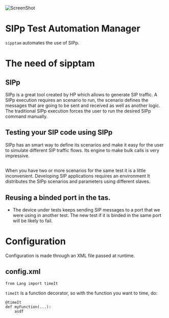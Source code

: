 ![ScreenShot](http://192.168.200.12/sipptam/blob/master/doc/sipptam_logo_small.png)

SIPp Test Automation Manager
============================

`sipptam` automates the use of SIPp.

# The need of sipptam

## SIPp
SIPp is a great tool created by HP which allows to generate SIP traffic. A SIPp execution requires an scenario to run, the scenario defines the messages that are going to be sent and received as well as another logic. The traditional SIPp execution forces the user to run the desired SIPp command manually.

## Testing your SIP code using SIPp
SIPp has an smart way to define its scenarios and make it easy for the user to simulate different SIP traffic flows. Its engine to make bulk calls is very impressive. 

##

When you have two or more scenarios for the same test it is a little inconvenient.
Developing SIP applications requires an environment 
It distributes the SIPp scenarios and parameters using different slaves. 

## Reusing a binded port in the tas.
- The device under tests keeps sending SIP messages to a port that we were using
in another test. The new test if it is binded in the same port will be likely to fail.

# Configuration
Configuration is made through an XML file passed at runtime.

## config.xml

	from Lang import timeIt	

`timeIt` is a function decorator, so with the function you want to time, do:

	@timeIt
	def myFunction(...):
		asdf